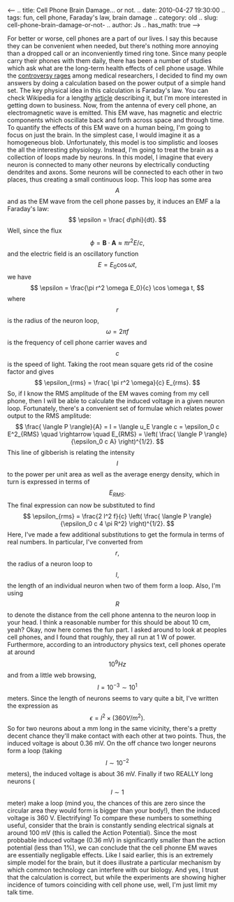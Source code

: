<--
.. title: Cell Phone Brain Damage... or not.
.. date: 2010-04-27 19:30:00
.. tags: fun, cell phone, Faraday's law, brain damage
.. category: old
.. slug: cell-phone-brain-damage-or-not-
.. author: Js
.. has_math: true
-->


For better or worse, cell phones are a part of our lives. I say this
because they can be convenient when needed, but there's nothing more
annoying than a dropped call or an inconveniently timed ring tone. Since
many people carry their phones with them daily, there has been a number
of studies which ask what are the long-term health effects of cell phone
usage. While the [controversy
rages](http://www.google.com/search?q=cell+phone+tumor&ie=utf-8&oe=utf-8&aq=t&rls=org.mozilla:en-US:official&client=firefox-a)
among medical researchers, I decided to find my own answers by doing a
calculation based on the power output of a simple hand set. The key
physical idea in this calculation is Faraday's law. You can check
Wikipedia for a lengthy
[article](http://en.wikipedia.org/wiki/Faraday%27s_law_of_induction)
describing it, but I'm more interested in getting down to business. Now,
from the antenna of every cell phone, an electromagnetic wave is
emitted. This EM wave, has magnetic and electric components which
oscillate back and forth across space and through time. To quantify the
effects of this EM wave on a human being, I'm going to focus on just the
brain. In the simplest case, I would imagine it as a homogeneous blob.
Unfortunately, this model is too simplistic and looses the all the
interesting physiology. Instead, I'm going to treat the brain as a
collection of loops made by neurons. In this model, I imagine that every
neuron is connected to many other neurons by electrically conducting
dendrites and axons. Some neurons will be connected to each other in two
places, thus creating a small continuous loop. This loop has some area
$$ A $$ and as the EM wave from the cell phone passes by, it induces an
EMF a la Faraday's law: $$ \epsilon = \frac{ d\phi}{dt}. $$ Well,
since the flux $$ \phi = \textbf{B} \cdot \textbf{A} \approx \pi
r^2 E / c,$$ and the electric field is an oscillatory function $$ E =
E_0 \cos \omega t,$$ we have $$ \epsilon = \frac{\pi r^2 \omega
E_0}{c} \cos \omega t, $$ where $$r$$ is the radius of the neuron
loop, $$\omega = 2 \pi f$$ is the frequency of cell phone carrier
waves and $$c $$ is the speed of light. Taking the root mean square gets
rid of the cosine factor and gives $$ \epsilon_{rms} = \frac{ \pi
r^2 \omega}{c} E_{rms}. $$ So, if I know the RMS amplitude of the EM
waves coming from my cell phone, then I will be able to calculate the
induced voltage in a given neuron loop. Fortunately, there's a
convenient set of formulae which relates power output to the RMS
amplitude: $$ \frac{ \langle P \rangle}{A} = I = \langle u_E
\rangle c = \epsilon_0 c E^2_{RMS} \quad \rightarrow \quad
E_{RMS} = \left( \frac{ \langle P \rangle}{\epsilon_0 c A}
\right)^{1/2}. $$ This line of gibberish is relating the intensity $$
I $$ to the power per unit area as well as the average energy density,
which in turn is expressed in terms of $$E_{RMS}. $$ The final
expression can now be substituted to find $$ \epsilon_{rms} = \frac{2
l^2 f}{c} \left( \frac{ \langle P \rangle}{\epsilon_0 c 4 \pi
R^2} \right)^{1/2}. $$ Here, I've made a few additional substitutions
to get the formula in terms of real numbers. In particular, I've
converted from $$r, $$ the radius of a neuron loop to $$l, $$ the length
of an individual neuron when two of them form a loop. Also, I'm using
$$R$$ to denote the distance from the cell phone antenna to the neuron
loop in your head. I think a reasonable number for this should be about
10 cm, yeah? Okay, now here comes the fun part. I asked around to look
at peoples cell phones, and I found that roughly, they all run at 1 W of
power. Furthermore, according to an introductory physics text, cell
phones operate at around $$ 10^9 Hz $$ and from a little web browsing,
$$ l = 10^{-3} \sim 10^1 $$ meters. Since the length of neurons seems
to vary quite a bit, I've written the expression as $$ \epsilon = l^2
\times (360 V/m^2). $$ So for two neurons about a mm long in the same
vicinity, there's a pretty decent chance they'll make contact with each
other at two points. Thus, the induced voltage is about 0.36 mV. On the
off chance two longer neurons form a loop (taking $$l \sim 10^{-2} $$
meters), the induced voltage is about 36 mV. Finally if two REALLY long
neurons ($$ l \sim 1$$ meter) make a loop (mind you, the chances of
this are zero since the circular area they would form is bigger than
your body!), then the induced voltage is 360 V. Electrifying! To compare
these numbers to something useful, consider that the brain is constantly
sending electrical signals at around 100 mV (this is called the Action
Potential). Since the most probbable induced voltage (0.36 mV) in
significantly smaller than the action potential (less than 1%), we can
conclude that the cell phonne EM waves are essentially negligable
effects. Like I said earlier, this is an extremely simple model for the
brain, but it does illustrate a particular mechanism by which common
technology can interfere with our biology. And yes, I trust that the
calculation is correct, but while the experiments are showing higher
incidence of tumors coinciding with cell phone use, well, I'm just limit
my talk time.
